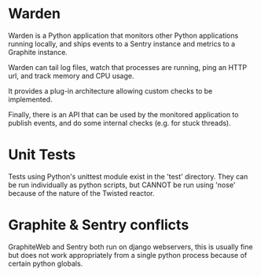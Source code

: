 Warden
======

Warden is a Python application that monitors other Python applications running locally, and ships events to a Sentry instance and metrics to a Graphite instance.

Warden can tail log files, watch that processes are running, ping an HTTP url, and track memory and CPU usage.

It provides a plug-in architecture allowing custom checks to be implemented.

Finally, there is an API that can be used by the monitored application to publish events, and do some internal checks (e.g. for stuck threads).

Unit Tests
==========

Tests using Python's unittest module exist in the 'test' directory. They can be run individually as python scripts, but CANNOT be run using 'nose' because of the nature of the Twisted reactor.

Graphite & Sentry conflicts
===========================

GraphiteWeb and Sentry both run on django webservers, this is usually fine but does not work appropriately from a single python process because of certain python globals.

